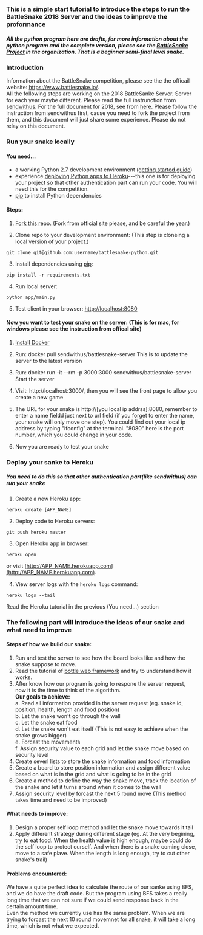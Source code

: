 ### **This is a simple start tutorial to introduce the steps to run the BattleSnake 2018 Server and the ideas to improve the proformance**  
##### All the python program here are drafts, for more information about the python program and the complete version, please see the [BattleSnake Project](https://github.com/BATSnake/battlesnake-python) in the organization. That is a beginner semi-final level snake. 
  
### **Introduction**
Information about the BattleSnake competition, please see the the officail website: https://www.battlesnake.io/.  
All the following steps are working on the 2018 BattleSanke Server. Server for each year maybe different. Please read the full instrunction from [sendwithus](https://github.com/sendwithus). For the full document for 2018, see from [here](https://github.com/sendwithus/battlesnake). Please follow the instruction from sendwithus first, cause you need to fork the project from them, and this document will just share some experience. Please do not relay on this document.  
  
### **Run your snake locally**  
#### **You need...**  
* a working Python 2.7 development environment ([getting started guide](http://hackercodex.com/guide/python-development-environment-on-mac-osx/))
* experience [deploying Python apps to Heroku](https://devcenter.heroku.com/articles/getting-started-with-python#introduction)---this one is for deploying your project so that other authentication part can run your code. You will need this for the competition.
* [pip](https://pip.pypa.io/en/latest/installing.html) to install Python dependencies  

#### **Steps:**  
1) [Fork this repo](https://github.com/sendwithus/battlesnake-python/fork). (Fork from official site please, and be careful the year.)  

2) Clone repo to your development environment: (This step is cloneing a local version of your project.)  
```
git clone git@github.com:username/battlesnake-python.git
```

3) Install dependencies using [pip](https://pip.pypa.io/en/latest/installing.html):
```
pip install -r requirements.txt
```

4) Run local server:
```
python app/main.py
```
5) Test client in your browser: [http://localhost:8080](http://localhost:8080)

#### **Now you want to test your snake on the server:** (This is for mac, for windows please see the instruction from offical site)
1) [Install Docker](https://docs.docker.com/install/)

2) Run: docker pull sendwithus/battlesnake-server 
This is to update the server to the latest version  

3) Run: docker run -it --rm -p 3000:3000 sendwithus/battlesnake-server  
Start the server  

4) Visit: http://localhost:3000/, then you will see the front page to allow you create a new game

5) The URL for your snake is http://[you local ip addrss]:8080, remember to enter a name fieldd just next to url field (if you forget to enter the name, your snake will only move one step). You could find out your local ip address by typing "ifconfig" at the terminal. "8080" here is the port number, which you could change in your code.    

6) Now you are ready to test your snake  
  
  
### **Deploy your sanke to Heroku**  
##### You need to do this so that other authentication part(like sendwithus) can run your snake  
1) Create a new Heroku app:
```
heroku create [APP_NAME]
```

2) Deploy code to Heroku servers:
```
git push heroku master
```

3) Open Heroku app in browser:
```
heroku open
```
or visit [http://APP_NAME.herokuapp.com](http://APP_NAME.herokuapp.com).

4) View server logs with the `heroku logs` command:
```
heroku logs --tail
```
Read the Heroku tutorial in the previous (You need...) section  
  
  
### **The following part will introduce the ideas of our snake and what need to improve**  
#### **Steps of how we build our snake:**  
1) Run and test the server to see how the board looks like and how the snake suppose to move.  
2) Read the tutorial of [bottle web framework](http://bottlepy.org/docs/dev/index.html) and try to understand how it works.  
3) After know how our program is going to respone the server request, now it is the time to think of the algorithm.  
   **Our goals to achieve:**  
   a. Read all information provided in the server request (eg. snake id, position, health, length and food position)  
   b. Let the snake won't go through the wall  
   c. Let the snake eat food  
   d. Let the snake won't eat itself (This is not easy to achieve when the snake grows bigger)  
   e. Forcast the movements  
   f. Assign security value to each grid and let the snake move based on security level  
4) Create severl lists to store the snake information and food information  
5) Create a board to store position information and assign different value based on what is in the grid and what is going to be in the grid  
6) Create a method to define the way the snake move, track the location of the snake and let it turns around when it comes to the wall  
7) Assign security level by forcast the next 5 round move (This method takes time and need to be improved)  
  
#### **What needs to improve:**  
1) Design a proper self loop method and let the snake move towards it tail  
2) Apply different strategy during different stage (eg. At the very begining, try to eat food. When the health value is high enough, maybe could do the self loop to protect ourself. And when there is a snake coming close, move to a safe plave. When the length is long enough, try to cut other snake's trail)  
  
#### **Problems encountered:**  
We have a quite perfect idea to calculate the route of our sanke using BFS, and we do have the draft code. But the program using BFS takes a really long time that we can not sure if we could send response back in the certain amount time.  
Even the method we currently use has the same problem. When we are trying to forcast the next 10 round movemnet for all snake, it will take a long time, which is not what we expected.

